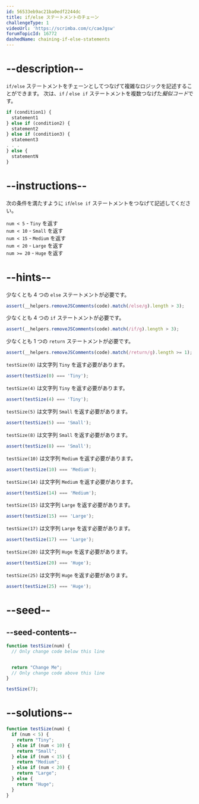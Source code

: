 ```yaml
---
id: 56533eb9ac21ba0edf2244dc
title: if/else ステートメントのチェーン
challengeType: 1
videoUrl: 'https://scrimba.com/c/caeJgsw'
forumTopicId: 16772
dashedName: chaining-if-else-statements
---
```


# --description--

`if/else` ステートメントをチェーンとしてつなげて複雑なロジックを記述することができます。 次は、`if` / `else if` ステートメントを複数つなげた<dfn>擬似コード</dfn>です。

```js
if (condition1) {
  statement1
} else if (condition2) {
  statement2
} else if (condition3) {
  statement3
. . .
} else {
  statementN
}
```

# --instructions--

次の条件を満たすように `if`/`else if` ステートメントをつなげて記述してください。

`num < 5` - `Tiny` を返す  
`num < 10` - `Small` を返す  
`num < 15` - `Medium` を返す  
`num < 20` - `Large` を返す  
`num >= 20` - `Huge` を返す

# --hints--

少なくとも 4 つの `else` ステートメントが必要です。

```js
assert(__helpers.removeJSComments(code).match(/else/g).length > 3);
```

少なくとも 4 つの `if` ステートメントが必要です。

```js
assert(__helpers.removeJSComments(code).match(/if/g).length > 3);
```

少なくとも 1 つの `return` ステートメントが必要です。

```js
assert(__helpers.removeJSComments(code).match(/return/g).length >= 1);
```

`testSize(0)` は文字列 `Tiny` を返す必要があります。

```js
assert(testSize(0) === 'Tiny');
```

`testSize(4)` は文字列 `Tiny` を返す必要があります。

```js
assert(testSize(4) === 'Tiny');
```

`testSize(5)` は文字列 `Small` を返す必要があります。

```js
assert(testSize(5) === 'Small');
```

`testSize(8)` は文字列 `Small` を返す必要があります。

```js
assert(testSize(8) === 'Small');
```

`testSize(10)` は文字列 `Medium` を返す必要があります。

```js
assert(testSize(10) === 'Medium');
```

`testSize(14)` は文字列 `Medium` を返す必要があります。

```js
assert(testSize(14) === 'Medium');
```

`testSize(15)` は文字列 `Large` を返す必要があります。

```js
assert(testSize(15) === 'Large');
```

`testSize(17)` は文字列 `Large` を返す必要があります。

```js
assert(testSize(17) === 'Large');
```

`testSize(20)` は文字列 `Huge` を返す必要があります。

```js
assert(testSize(20) === 'Huge');
```

`testSize(25)` は文字列 `Huge` を返す必要があります。

```js
assert(testSize(25) === 'Huge');
```

# --seed--

## --seed-contents--

```js
function testSize(num) {
  // Only change code below this line


  return "Change Me";
  // Only change code above this line
}

testSize(7);
```

# --solutions--

```js
function testSize(num) {
  if (num < 5) {
    return "Tiny";
  } else if (num < 10) {
    return "Small";
  } else if (num < 15) {
    return "Medium";
  } else if (num < 20) {
    return "Large";
  } else {
    return "Huge";
  }
}
```
